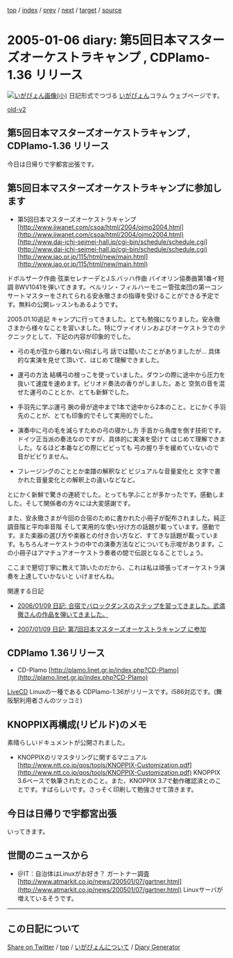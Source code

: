 [top](../index.html) 
 / [index](index.html) 
 / [prev](ig050103.html) 
 / [next](ig050108.html) 
 / [target](https://igapyon.github.io/diary/2005/ig050106.html) 
 / [source](https://github.com/igapyon/diary/blob/gh-pages/2005/ig050106.html.src.md) 

2005-01-06 diary: 第5回日本マスターズオーケストラキャンプ , CDPlamo-1.36 リリース
=====================================================================================================
[![いがぴょん画像(小)](https://igapyon.github.io/diary/images/iga200306s.jpg "いがぴょん")](https://igapyon.github.io/diary/memo/memoigapyon.html) 日記形式でつづる [いがぴょん](https://igapyon.github.io/diary/memo/memoigapyon.html)コラム ウェブページです。

[old-v2](ig050106-orig.html)

## 第5回日本マスターズオーケストラキャンプ , CDPlamo-1.36 リリース

今日は日帰りで宇都宮出張です。


## 第5回日本マスターズオーケストラキャンプに参加します

* 第5回日本マスターズオーケストラキャンプ
  [http://www.iiwanet.com/csoa/html/2004/ojmo2004.html](http://www.iiwanet.com/csoa/html/2004/ojmo2004.html)
  [http://www.dai-ichi-seimei-hall.jp/cgi-bin/schedule/schedule.cgi](http://www.dai-ichi-seimei-hall.jp/cgi-bin/schedule/schedule.cgi)
  [http://www.jao.or.jp/115/html/new/main.html](http://www.jao.or.jp/115/html/new/main.html)

 ドボルザーク作曲 弦楽セレナーデとJ.S.バッハ作曲 バイオリン協奏曲第1番イ短調 BWV1041を弾いてきます。ベルリン・フィルハーモニー管弦楽団の第一コンサートマスターをされてられる安永徹さまの指導を受けることができる予定です。無料の公開レッスンもあるようです。

2005.01.10追記 キャンプに行ってきました。とても勉強になりました。安永徹さまから様々なことを習いました。特にヴァイオリンおよびオーケストラでのテクニックとして、下記の内容が印象的でした。

* 弓の毛が弦から離れない飛ばし弓
  話では聞いたことがありましたが… 具体的な実演を見せて頂いて、はじめて理解できました。
  
* 運弓の方法
  結構弓の根っこを使っていました。ダウンの際に途中から圧力を抜いて速度を速めます。ピリオド奏法の香りがしました。あと 空気の音を混ぜた運弓のこととか、とても新鮮でした。
  
* 手羽先に学ぶ運弓
  腕の骨が途中まで1本で途中から2本のこと。とにかく手羽先のことが、とても印象的でそして実用的でした。
  
* 演奏中に弓の毛を減らすための弓の寝かし方
  手首から角度を倒す技術です。ドイツ正当派の奏法なのですが、具体的に実演を受けて はじめて理解できました。なるほど本番などの際にビビっても 弓の握り手を緩めていないので
  音がビビりません。
  
* フレージングのこととか楽譜の解釈など
  ビジュアルな音量変化と 文字で書かれた音量変化との解釈上の違いなどなど。

とにかく新鮮で驚きの連続でした。とっても学ぶことが多かったです。感動しました。そして関係者の方々には大変感謝です。

また、安永徹さまが今回の合宿のために書かれた小冊子が配布されました。純正調音階と平均率音階 そして実用的な使い分け方の話題が載っています。感動です。また楽器の選び方や楽器との付き合い方など、すてきな話題が載っています。もちろんオーケストラの中での演奏方法などについても示唆があります。この小冊子はアマチュアオーケストラ奏者の間で伝説となることでしょう。

ここまで懇切丁寧に教えて頂いたのだから、これは私は頑張ってオーケストラ演奏を上達していかないと いけませんね。

関連する日記

* [2006/01/09 日記: 合宿でバロックダンスのステップを習ってきました。武満徹さんの作品を弾いてきました。](../2006/ig060109.html)
  
* [2007/01/09 日記: 第7回日本マスターズオーケストラキャンプ に参加](../2007/ig070109.html)

## CDPlamo 1.36リリース

* CD-Plamo
  [http://plamo.linet.gr.jp/index.php?CD-Plamo](http://plamo.linet.gr.jp/index.php?CD-Plamo)

[LiveCD](http://www.igapyon.jp/igapyon/diary/keyword/livecd.html) Linuxの一種である CDPlamo-1.36がリリースです。i586対応です。(舞阪駅利用者さんのツッコミ)

## KNOPPIX再構成(リビルド)のメモ

素晴らしいドキュメントが公開されました。

* KNOPPIXのリマスタリングに関するマニュアル
  [http://www.ntt.co.jp/qos/tools/KNOPPIX-Customization.pdf](http://www.ntt.co.jp/qos/tools/KNOPPIX-Customization.pdf)
  KNOPPIX 3.6ベースで執筆されたとのこと。また、KNOPPIX 3.7で動作確認済とのことです。すばらしいです。さっそく印刷して勉強させて頂きます。

## 今日は日帰りで宇都宮出張

いってきます。

## 世間のニュースから

* ＠IT：自治体はLinuxがお好き？ ガートナー調査
  [http://www.atmarkit.co.jp/news/200501/07/gartner.html](http://www.atmarkit.co.jp/news/200501/07/gartner.html)
  Linuxサーバが増えているそうです。


----------------------------------------------------------------------------------------------------

## この日記について

[Share on Twitter](https://twitter.com/intent/tweet?hashtags=igapyon%2Cdiary%2C%E3%81%84%E3%81%8C%E3%81%B4%E3%82%87%E3%82%93&text=%E7%AC%AC5%E5%9B%9E%E6%97%A5%E6%9C%AC%E3%83%9E%E3%82%B9%E3%82%BF%E3%83%BC%E3%82%BA%E3%82%AA%E3%83%BC%E3%82%B1%E3%82%B9%E3%83%88%E3%83%A9%E3%82%AD%E3%83%A3%E3%83%B3%E3%83%97+%2C+CDPlamo-1.36+%E3%83%AA%E3%83%AA%E3%83%BC%E3%82%B9&url=https%3A%2F%2Figapyon.github.io%2Fdiary%2F2005%2Fig050106.html) / [top](../index.html) / [いがぴょんについて](https://igapyon.github.io/diary/memo/memoigapyon.html) / [Diary Generator](https://github.com/igapyon/igapyonv3)
